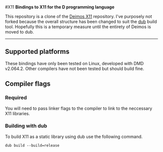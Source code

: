 #X11
**Bindings to X11 for the D programming language**

This repository is a clone of the [Deimos X11](https://github.com/D-Programming-Deimos/libX11) repository. I've purposely not forked because the overall structure has been changed to suit the [dub](https://github.com/rejectedsoftware/dub) build tool. Hopefully this is a temporary measure until the entirety of Deimos is moved to dub.

---

## Supported platforms
These bindings have only been tested on Linux, developed with DMD v2.064.2. Other compilers have not been tested but should build fine.

## Compiler flags

### Required
You will need to pass linker flags to the compiler to link to the neccessary X11 libraries.

### Building with dub
To build X11 as a static library using dub use the following command.

	dub build --build=release
